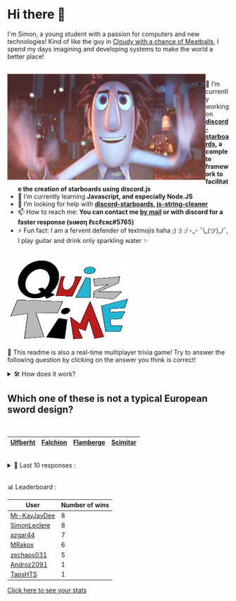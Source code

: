 # Hi there 👋

I'm Simon, a young student with a passion for computers and new technologies!
Kind of like the guy in [Cloudy with a chance of Meatballs](https://www.youtube.com/watch?v=dQw4w9WgXcQ), I spend my days imagining and developing systems to make the world a better place!

<br>

<img width="450" height="240" src="./assets/cloudyWithAChanceOfMeatBalls.gif" align=left>

- 🔭 I’m currently working on **[discord-starboards](https://github.com/SimonLeclere/discord-starboards), a complete framework to facilitate the creation of starboards using discord.js**
- 🌱 I’m currently learning **Javascript, and especially Node.JS**
- 🤔 I’m looking for help with **[discord-starboards](https://github.com/SimonLeclere/discord-starboards), [js-string-cleaner](https://github.com/SimonLeclere/Js-String-Cleaner)**
- 📫 How to reach me: **You can contact me [by mail](mailto:simon-leclere@orange.fr) or with discord for a faster response (sιмση ℓεcℓεяε#5765)**
- ⚡ Fun fact: I am a fervent defender of textmojis haha ;) :) :/ -\_- ¯\\\_(ツ)\_/¯, I play guitar and drink only sparkling water ✨

<br>

<img width="280" height="187" src="./assets/quizTime.gif">

<br>

🎲 This readme is also a real-time multiplayer trivia game! Try to answer the following question by clicking on the answer you think is correct!
<details>
  <summary>🛠️ How does it work?</summary>
  Each answer is a link to a pre-filled issue. When you press "Submit new issue", it triggers a Github action workflow that compares your answer with the correct answer, finds a new question and updates the readme.md file. Not bad huh?! This whole process only takes about 20 seconds!
</details>

## Which one of these is not a typical European sword design?

<br>

| [Ulfberht](https://github.com/SimonLeclere/SimonLeclere/issues/new?title=quiz%7C1070%7CUlfberht&body=Just%20click%20'Submit%20new%20issue'.) | [Falchion](https://github.com/SimonLeclere/SimonLeclere/issues/new?title=quiz%7C1070%7CFalchion&body=Just%20click%20'Submit%20new%20issue'.) | [Flamberge](https://github.com/SimonLeclere/SimonLeclere/issues/new?title=quiz%7C1070%7CFlamberge&body=Just%20click%20'Submit%20new%20issue'.) | [Scimitar](https://github.com/SimonLeclere/SimonLeclere/issues/new?title=quiz%7C1070%7CScimitar&body=Just%20click%20'Submit%20new%20issue'.) |
| - | - | - | - | 

<br>

<details>
  <summary>📒 Last 10 responses :</summary>

- **azgar44** answered **Hairy** to `What is the defining characteristic of someone who is described as hirsute?` (Good answer)
- **azgar44** answered **red and yellow** to `What colors are the two circles in the MasterCard logo?` (Good answer)
- **azgar44** answered **Leg** to `What part of the body is damaged if you break your tibia?` (Good answer)
- **azgar44** answered **Caucasus** to `The main objective of the German operation "Case Blue" during World War II was originally to capture what?` (Good answer)
- **azgar44** answered **Spaceman From Pluto** to `What was another suggested name for, the 1985 film, Back to the Future?` (Good answer)
- **azgar44** answered **red** to `What color is a ruby?` (Good answer)
- **azgar44** answered **fashion designer** to `What is Delta Burke's character's job on the sitcom 'Designing Women'?` (Wrong answer)
- **azgar44** answered **Showdown** to `In "Team Fortress 2", what is the fastest taunt kill that can be pulled off?` (Good answer)
- **zechaos031** answered **Gooty** to `Which of the following is another name for the "Poecilotheria Metallica Tarantula"?` (Good answer)
- **zechaos031** answered **Leonardo da Vinci** to `Who painted the Mona Lisa?` (Good answer)

</details>

<br>

📊 Leaderboard :

| User | Number of wins |
|-|-|
| [Mr-KayJayDee](https://github.com/Mr-KayJayDee) | 8 |
| [SimonLeclere](https://github.com/SimonLeclere) | 8 |
| [azgar44](https://github.com/azgar44) | 7 |
| [MRakox](https://github.com/MRakox) | 6 |
| [zechaos031](https://github.com/zechaos031) | 5 |
| [Androz2091](https://github.com/Androz2091) | 1 |
| [TapsHTS](https://github.com/TapsHTS) | 1 |

[Click here to see your stats](https://github.com/SimonLeclere/SimonLeclere/issues/new?title=MyStats&body=Just%20click%20%27Submit%20new%20issue%27.)